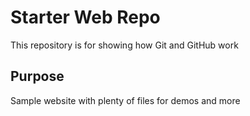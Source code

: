# Starter Web Repo

This repository is for showing how Git and GitHub work

## Purpose

Sample website with plenty of files for demos and more
